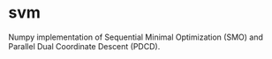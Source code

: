 # svm
Numpy implementation of Sequential Minimal Optimization (SMO) and Parallel Dual Coordinate Descent (PDCD).
